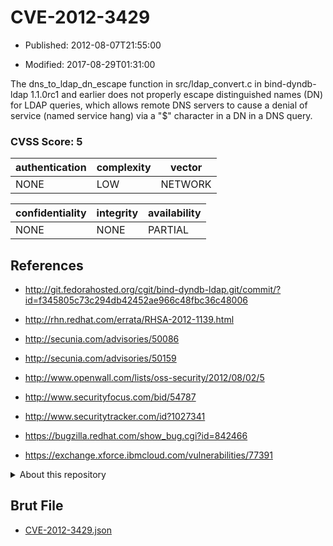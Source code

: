 # CVE-2012-3429

- Published: 2012-08-07T21:55:00

- Modified: 2017-08-29T01:31:00

The dns_to_ldap_dn_escape function in src/ldap_convert.c in bind-dyndb-ldap 1.1.0rc1 and earlier does not properly escape distinguished names (DN) for LDAP queries, which allows remote DNS servers to cause a denial of service (named service hang) via a "$" character in a DN in a DNS query.

### CVSS Score: **5**

| authentication | complexity | vector |
| --- | --- | --- |
| NONE | LOW | NETWORK |

| confidentiality | integrity | availability |
| --- | --- | --- |
| NONE | NONE | PARTIAL |

## References

* http://git.fedorahosted.org/cgit/bind-dyndb-ldap.git/commit/?id=f345805c73c294db42452ae966c48fbc36c48006

* http://rhn.redhat.com/errata/RHSA-2012-1139.html

* http://secunia.com/advisories/50086

* http://secunia.com/advisories/50159

* http://www.openwall.com/lists/oss-security/2012/08/02/5

* http://www.securityfocus.com/bid/54787

* http://www.securitytracker.com/id?1027341

* https://bugzilla.redhat.com/show_bug.cgi?id=842466

* https://exchange.xforce.ibmcloud.com/vulnerabilities/77391

<details>
<summary>About this repository</summary> 

  This repository is part of the project [Live Hack CVE](https://github.com/Live-Hack-CVE). Main website can be found [www.live-hack.org](https://www.live-hack.org) 
  
  Made by [Sn0wAlice](https://github.com/Sn0wAlice) for the people that care about security and need to have a feed of the latest CVEs. Hope you enjoy it, don't forget to star the repo and follow me on [Twitter](https://twitter.com/Sn0wAlice) and [Github](https://github.com/Sn0wAlice). And that is my [personnal website](https://www.alice-snow.me/)

  - [Home Page](https://github.com/Live-Hack-CVE)
  - [Framework](https://github.com/Live-Hack-CVE/cve-framework)
  - [CVE database](https://github.com/Live-Hack-CVE/full_database)
  - [Changelog](https://github.com/Live-Hack-CVE/Changelog)
</details>

## Brut File

* [CVE-2012-3429.json](https://raw.githubusercontent.com/Live-Hack-CVE/full_database/main/cves/2012/CVE-2012-3429.json)

